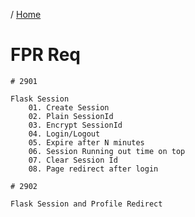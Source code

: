 / [Home](index.md)

# FPR Req


```
# 2901

Flask Session
	01. Create Session
	02. Plain SessionId
	03. Encrypt SessionId
	04. Login/Logout
	05. Expire after N minutes
	06. Session Running out time on top
	07. Clear Session Id
	08. Page redirect after login
```





```
# 2902

Flask Session and Profile Redirect


```